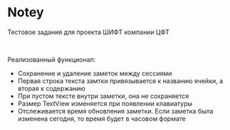 # Notey

<p>Тестовое задания для проекта ШИФТ компании ЦФТ</p>
<br>
<p>Реализованный функционал:</p>
<ul>
   <li>Сохранение и удаление заметок между сессиями</li>
   <li>Первая строка текста замтки привязывается к названию ячейки, а вторая к содержанию</li>
   <li>При пустом тексте внутри заметки, она не сохраняется</li>
   <li>Размер TextView изменяется при появлении клавиатуры</li>
   <li>Отслеживается время обновления заметки. Если заметка была изменена сегодня, то время будет в часовом формате</li>     
</ul>
